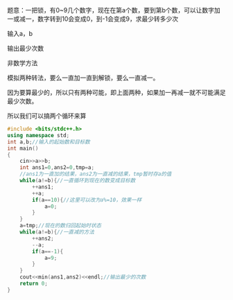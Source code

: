 题意：一把锁，有0~9几个数字，现在在第a个数，要到第b个数，可以让数字加一或减一，数字转到10会变成0，到-1会变成9，求最少转多少次

输入a，b

输出最少次数

非数学方法

模拟两种转法，要么一直加一直到解锁，要么一直减一。

因为要算最少的，所以只有两种可能，即上面两种，如果加一再减一就不可能满足最少次数。

所以我们可以搞两个循环来算

```cpp
#include <bits/stdc++.h>
using namespace std;
int a,b;//输入的起始数和目标数
int main()
{
  	cin>>a>>b;
  	int ans1=0,ans2=0,tmp=a;
    //ans1为一直加的结果，ans2为一直减的结果，tmp暂时存a的值
  	while(a!=b){//一直循环到现在的数变成目标数
  		++ans1;
  		++a;
  		if(a==10){//这里可以改为a%=10，效果一样
  			a=0;
		}
	}
	a=tmp;//现在的数归回起始时状态
	while(a!=b){//一直减的方法
		++ans2;
		--a;
		if(a==-1){
			a=9;
		}
	}
	cout<<min(ans1,ans2)<<endl;//输出最少的次数
  	return 0;
}

```